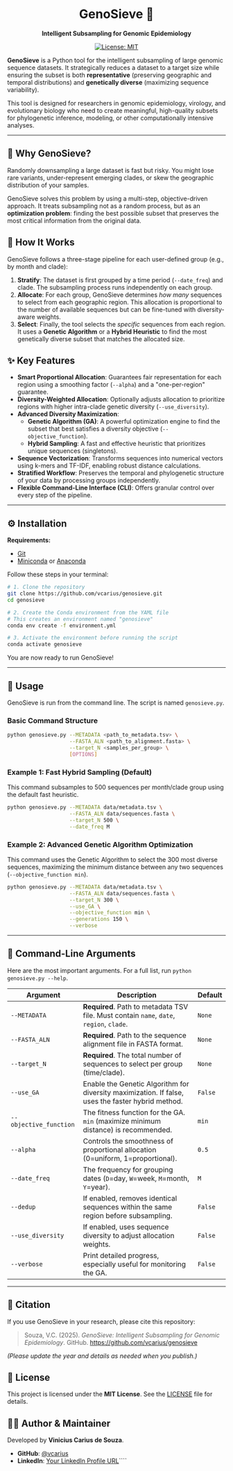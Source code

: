 <div align="center">

# GenoSieve 🧬

**Intelligent Subsampling for Genomic Epidemiology**

[![License: MIT](https://img.shields.io/badge/License-MIT-yellow.svg)](https://opensource.org/licenses/MIT)

</div>

**GenoSieve** is a Python tool for the intelligent subsampling of large genomic sequence datasets. It strategically reduces a dataset to a target size while ensuring the subset is both **representative** (preserving geographic and temporal distributions) and **genetically diverse** (maximizing sequence variability).

This tool is designed for researchers in genomic epidemiology, virology, and evolutionary biology who need to create meaningful, high-quality subsets for phylogenetic inference, modeling, or other computationally intensive analyses.

---

## 🤔 Why GenoSieve?

Randomly downsampling a large dataset is fast but risky. You might lose rare variants, under-represent emerging clades, or skew the geographic distribution of your samples.

GenoSieve solves this problem by using a multi-step, objective-driven approach. It treats subsampling not as a random process, but as an **optimization problem**: finding the best possible subset that preserves the most critical information from the original data.

## 🔬 How It Works

GenoSieve follows a three-stage pipeline for each user-defined group (e.g., by month and clade):

1.  **Stratify**: The dataset is first grouped by a time period (`--date_freq`) and clade. The subsampling process runs independently on each group.
2.  **Allocate**: For each group, GenoSieve determines *how many* sequences to select from each geographic region. This allocation is proportional to the number of available sequences but can be fine-tuned with diversity-aware weights.
3.  **Select**: Finally, the tool selects the *specific* sequences from each region. It uses a **Genetic Algorithm** or a **Hybrid Heuristic** to find the most genetically diverse subset that matches the allocated size.

## ✨ Key Features

-   **Smart Proportional Allocation**: Guarantees fair representation for each region using a smoothing factor (`--alpha`) and a "one-per-region" guarantee.
-   **Diversity-Weighted Allocation**: Optionally adjusts allocation to prioritize regions with higher intra-clade genetic diversity (`--use_diversity`).
-   **Advanced Diversity Maximization**:
    -   **Genetic Algorithm (GA)**: A powerful optimization engine to find the subset that best satisfies a diversity objective (`--objective_function`).
    -   **Hybrid Sampling**: A fast and effective heuristic that prioritizes unique sequences (singletons).
-   **Sequence Vectorization**: Transforms sequences into numerical vectors using k-mers and TF-IDF, enabling robust distance calculations.
-   **Stratified Workflow**: Preserves the temporal and phylogenetic structure of your data by processing groups independently.
-   **Flexible Command-Line Interface (CLI)**: Offers granular control over every step of the pipeline.

---

## ⚙️ Installation

**Requirements:**
*   [Git](https://git-scm.com/)
*   [Miniconda](https://docs.conda.io/en/latest/miniconda.html) or [Anaconda](https://www.anaconda.com/products/distribution)

Follow these steps in your terminal:

```bash
# 1. Clone the repository
git clone https://github.com/vcarius/genosieve.git
cd genosieve

# 2. Create the Conda environment from the YAML file
# This creates an environment named "genosieve"
conda env create -f environment.yml

# 3. Activate the environment before running the script
conda activate genosieve
```
You are now ready to run GenoSieve!

---

## 🚀 Usage

GenoSieve is run from the command line. The script is named `genosieve.py`.

### Basic Command Structure

```bash
python genosieve.py --METADATA <path_to_metadata.tsv> \
                    --FASTA_ALN <path_to_alignment.fasta> \
                    --target_N <samples_per_group> \
                    [OPTIONS]
```

### Example 1: Fast Hybrid Sampling (Default)

This command subsamples to 500 sequences per month/clade group using the default fast heuristic.

```bash
python genosieve.py --METADATA data/metadata.tsv \
                    --FASTA_ALN data/sequences.fasta \
                    --target_N 500 \
                    --date_freq M
```

### Example 2: Advanced Genetic Algorithm Optimization

This command uses the Genetic Algorithm to select the 300 most diverse sequences, maximizing the minimum distance between any two sequences (`--objective_function min`).

```bash
python genosieve.py --METADATA data/metadata.tsv \
                    --FASTA_ALN data/sequences.fasta \
                    --target_N 300 \
                    --use_GA \
                    --objective_function min \
                    --generations 150 \
                    --verbose
```

---

## 📌 Command-Line Arguments

Here are the most important arguments. For a full list, run `python genosieve.py --help`.

| Argument | Description | Default |
|---|---|---|
| `--METADATA` | **Required**. Path to metadata TSV file. Must contain `name`, `date`, `region`, `clade`. | `None` |
| `--FASTA_ALN` | **Required**. Path to the sequence alignment file in FASTA format. | `None` |
| `--target_N` | **Required**. The total number of sequences to select per group (time/clade). | `None` |
| `--use_GA` | Enable the Genetic Algorithm for diversity maximization. If false, uses the faster hybrid method. | `False` |
| `--objective_function` | The fitness function for the GA. `min` (maximize minimum distance) is recommended. | `min` |
| `--alpha` | Controls the smoothness of proportional allocation (0=uniform, 1=proportional). | `0.5` |
| `--date_freq` | The frequency for grouping dates (`D`=day, `W`=week, `M`=month, `Y`=year). | `M` |
| `--dedup` | If enabled, removes identical sequences within the same region before subsampling. | `False` |
| `--use_diversity` | If enabled, uses sequence diversity to adjust allocation weights. | `False` |
| `--verbose` | Print detailed progress, especially useful for monitoring the GA. | `False` |

---

## 📄 Citation

If you use GenoSieve in your research, please cite this repository:

> Souza, V.C. (2025). *GenoSieve: Intelligent Subsampling for Genomic Epidemiology*. GitHub. https://github.com/vcarius/genosieve

*(Please update the year and details as needed when you publish.)*

## 📜 License

This project is licensed under the **MIT License**. See the [LICENSE](LICENSE) file for details.

## 👨‍💻 Author & Maintainer

Developed by **Vinicius Carius de Souza**.

*   **GitHub**: [@vcarius](https://github.com/vcarius)
*   **LinkedIn**: [Your LinkedIn Profile URL](https://www.linkedin.com/)````
